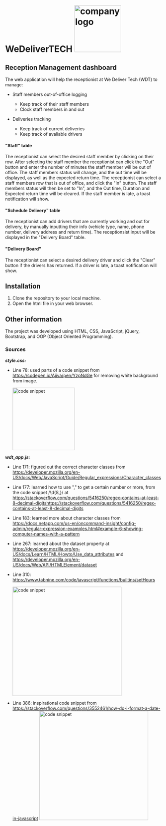 # WeDeliverTECH <img width="150" alt="company logo" src="https://user-images.githubusercontent.com/125880906/236834585-9ad0a06a-3f72-4cae-9c50-a96f21181200.png">

## Reception Management dashboard
The web application will help the receptionist at We Deliver Tech (WDT) to manage:
- Staff members out-of-office logging
    - Keep track of their staff members
    - Clock staff members in and out

- Deliveries tracking
    - Keep track of current deliveries
    - Keep track of avaliable drivers


#### "Staff" table
The receptionist can select the desired staff member by clicking on their row. After selecting the staff member the receptionist can click the "Out" button and enter the number of minutes the staff member will be out of office. The staff members status will change, and the out time will be displayed, as well as the expected return time. 
The receptionist can select a staff members row that is out of office, and click the "In" button. The staff members status will then be set to "In", and the Out time, Duration and Expected return time will be cleared. 
If the staff member is late, a toast notification will show. 

#### "Schedule Delivery" table
The receptionist can add drivers that are currently working and out for delivery, by manually inputting their info (vehicle type, name, phone number, delivery address and return time).
The receptionsist input will be displayed in the "Delivery Board" table.

#### "Delivery Board"
The receptionist can select a desired delivery driver and click the "Clear" button if the drivers has returned. 
If a driver is late, a toast notification will show.


## Installation
1. Clone the repository to your local machine.
2. Open the html file in your web browser. 


## Other information
The project was developed using HTML, CSS, JavaScript, jQuery, Bootstrap, and OOP (Object Oriented Programming).


### Sources
<strong><em>style.css:</em></strong>
- Line 78: used parts of a code snippet from https://codepen.io/Ajiva/pen/YzpNdGe for removing white background from image.

    <img height="200" alt="code snippet" src="https://github.com/MariKristiansen/Mari_Kristiansen_sp1/assets/125880906/ead907c8-ce1e-4cfe-acb9-8a2f6365b894">

<strong><em>wdt_app.js:</em></strong>
- Line 171: figured out the correct character classes from https://developer.mozilla.org/en-US/docs/Web/JavaScript/Guide/Regular_expressions/Character_classes
- Line 177: learned how to use "," to get a certain number or more, from the code snippet /\d{8,}/ at https://stackoverflow.com/questions/5416250/regex-contains-at-least-8-decimal-digitshttps://stackoverflow.com/questions/5416250/regex-contains-at-least-8-decimal-digits
- Line 183: learned more about character classes from https://docs.netapp.com/us-en/oncommand-insight/config-admin/regular-expression-examples.html#example-6-showing-computer-names-with-a-pattern
- Line 267: learned about the dataset property at https://developer.mozilla.org/en-US/docs/Learn/HTML/Howto/Use_data_attributes and https://developer.mozilla.org/en-US/docs/Web/API/HTMLElement/dataset
- Line 310: https://www.tabnine.com/code/javascript/functions/builtins/setHours

    
    <img width="350" alt="code snippet" src="https://github.com/MariKristiansen/Mari_Kristiansen_sp1/assets/125880906/de8f4995-6f39-440d-bb71-a64df83244da">

- Line 386: inspirational code snippet from https://stackoverflow.com/questions/3552461/how-do-i-format-a-date-in-javascript
    <img width="350" alt="code snippet" src="https://github.com/MariKristiansen/Mari_Kristiansen_sp1/assets/125880906/19d018c4-ee61-46cf-8199-a5e0dd122fc2">
